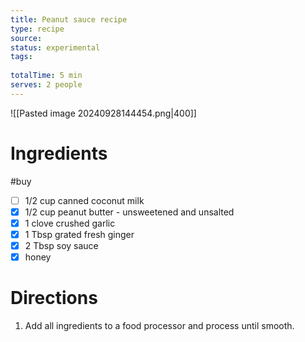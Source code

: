 ```yaml
---
title: Peanut sauce recipe
type: recipe
source: 
status: experimental
tags:
  
totalTime: 5 min
serves: 2 people
---
```

![[Pasted image 20240928144454.png|400]]
# Ingredients
#buy
- [ ] 1/2 cup canned coconut milk
- [x] 1/2 cup peanut butter - unsweetened and unsalted
- [x] 1 clove crushed garlic
- [x] 1 Tbsp grated fresh ginger
- [x] 2 Tbsp soy sauce
- [x] honey
# Directions
1. Add all ingredients to a food processor and process until smooth.